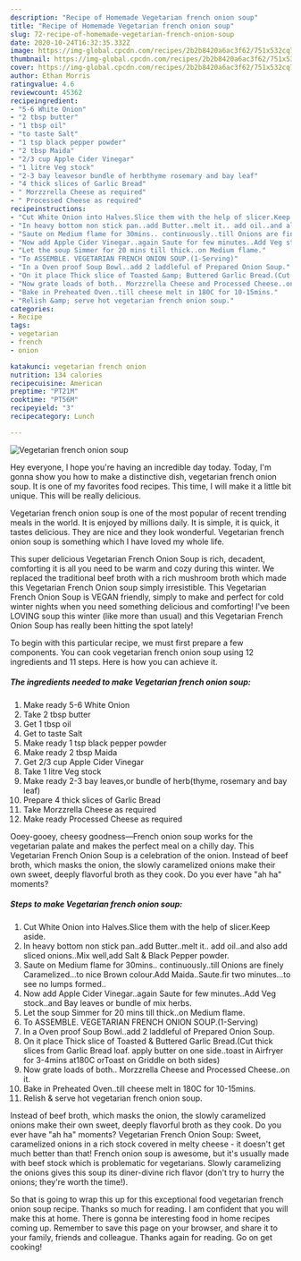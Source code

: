 ```yaml
---
description: "Recipe of Homemade Vegetarian french onion soup"
title: "Recipe of Homemade Vegetarian french onion soup"
slug: 72-recipe-of-homemade-vegetarian-french-onion-soup
date: 2020-10-24T16:32:35.332Z
image: https://img-global.cpcdn.com/recipes/2b2b8420a6ac3f62/751x532cq70/vegetarian-french-onion-soup-recipe-main-photo.jpg
thumbnail: https://img-global.cpcdn.com/recipes/2b2b8420a6ac3f62/751x532cq70/vegetarian-french-onion-soup-recipe-main-photo.jpg
cover: https://img-global.cpcdn.com/recipes/2b2b8420a6ac3f62/751x532cq70/vegetarian-french-onion-soup-recipe-main-photo.jpg
author: Ethan Morris
ratingvalue: 4.6
reviewcount: 45362
recipeingredient:
- "5-6 White Onion"
- "2 tbsp butter"
- "1 tbsp oil"
- "to taste Salt"
- "1 tsp black pepper powder"
- "2 tbsp Maida"
- "2/3 cup Apple Cider Vinegar"
- "1 litre Veg stock"
- "2-3 bay leavesor bundle of herbthyme rosemary and bay leaf"
- "4 thick slices of Garlic Bread"
- " Morzzrella Cheese as required"
- " Processed Cheese as required"
recipeinstructions:
- "Cut White Onion into Halves.Slice them with the help of slicer.Keep aside."
- "In heavy bottom non stick pan..add Butter..melt it.. add oil..and also add sliced onions..Mix well,add Salt &amp; Black Pepper powder."
- "Saute on Medium flame for 30mins.. continuously..till Onions are finely Caramelized...to nice Brown colour.Add Maida..Saute.fir two minutes...to see no lumps formed.."
- "Now add Apple Cider Vinegar..again Saute for few minutes..Add Veg stock..and Bay leaves or bundle of mix herbs."
- "Let the soup Simmer for 20 mins till thick..on Medium flame."
- "To ASSEMBLE. VEGETARIAN FRENCH ONION SOUP.(1-Serving)"
- "In a Oven proof Soup Bowl..add 2 laddleful of Prepared Onion Soup."
- "On it place Thick slice of Toasted &amp; Buttered Garlic Bread.(Cut thick slices from Garlic Bread loaf. apply butter on one side..toast in Airfryer for 3-4mins at180C orToast on Griddle on both sides)"
- "Now grate loads of both.. Morzzrella Cheese and Processed Cheese..on it."
- "Bake in Preheated Oven..till cheese melt in 180C for 10-15mins."
- "Relish &amp; serve hot vegetarian french onion soup."
categories:
- Recipe
tags:
- vegetarian
- french
- onion

katakunci: vegetarian french onion 
nutrition: 134 calories
recipecuisine: American
preptime: "PT21M"
cooktime: "PT56M"
recipeyield: "3"
recipecategory: Lunch

---
```



![Vegetarian french onion soup](https://img-global.cpcdn.com/recipes/2b2b8420a6ac3f62/751x532cq70/vegetarian-french-onion-soup-recipe-main-photo.jpg)

Hey everyone, I hope you're having an incredible day today. Today, I'm gonna show you how to make a distinctive dish, vegetarian french onion soup. It is one of my favorites food recipes. This time, I will make it a little bit unique. This will be really delicious.

Vegetarian french onion soup is one of the most popular of recent trending meals in the world. It is enjoyed by millions daily. It is simple, it is quick, it tastes delicious. They are nice and they look wonderful. Vegetarian french onion soup is something which I have loved my whole life.

This super delicious Vegetarian French Onion Soup is rich, decadent, comforting it is all you need to be warm and cozy during this winter. We replaced the traditional beef broth with a rich mushroom broth which made this Vegetarian French Onion soup simply irresistible. This Vegetarian French Onion Soup is VEGAN friendly, simply to make and perfect for cold winter nights when you need something delicious and comforting! I&#39;ve been LOVING soup this winter (like more than usual) and this Vegetarian French Onion Soup has really been hitting the spot lately!


To begin with this particular recipe, we must first prepare a few components. You can cook vegetarian french onion soup using 12 ingredients and 11 steps. Here is how you can achieve it.

<!--inarticleads1-->

##### The ingredients needed to make Vegetarian french onion soup:

1. Make ready 5-6 White Onion
1. Take 2 tbsp butter
1. Get 1 tbsp oil
1. Get to taste Salt
1. Make ready 1 tsp black pepper powder
1. Make ready 2 tbsp Maida
1. Get 2/3 cup Apple Cider Vinegar
1. Take 1 litre Veg stock
1. Make ready 2-3 bay leaves,or bundle of herb(thyme, rosemary and bay leaf)
1. Prepare 4 thick slices of Garlic Bread
1. Take  Morzzrella Cheese as required
1. Make ready  Processed Cheese as required


Ooey-gooey, cheesy goodness—French onion soup works for the vegetarian palate and makes the perfect meal on a chilly day. This Vegetarian French Onion Soup is a celebration of the onion. Instead of beef broth, which masks the onion, the slowly caramelized onions make their own sweet, deeply flavorful broth as they cook. Do you ever have &#34;ah ha&#34; moments? 

<!--inarticleads2-->

##### Steps to make Vegetarian french onion soup:

1. Cut White Onion into Halves.Slice them with the help of slicer.Keep aside.
1. In heavy bottom non stick pan..add Butter..melt it.. add oil..and also add sliced onions..Mix well,add Salt &amp; Black Pepper powder.
1. Saute on Medium flame for 30mins.. continuously..till Onions are finely Caramelized...to nice Brown colour.Add Maida..Saute.fir two minutes...to see no lumps formed..
1. Now add Apple Cider Vinegar..again Saute for few minutes..Add Veg stock..and Bay leaves or bundle of mix herbs.
1. Let the soup Simmer for 20 mins till thick..on Medium flame.
1. To ASSEMBLE. VEGETARIAN FRENCH ONION SOUP.(1-Serving)
1. In a Oven proof Soup Bowl..add 2 laddleful of Prepared Onion Soup.
1. On it place Thick slice of Toasted &amp; Buttered Garlic Bread.(Cut thick slices from Garlic Bread loaf. apply butter on one side..toast in Airfryer for 3-4mins at180C orToast on Griddle on both sides)
1. Now grate loads of both.. Morzzrella Cheese and Processed Cheese..on it.
1. Bake in Preheated Oven..till cheese melt in 180C for 10-15mins.
1. Relish &amp; serve hot vegetarian french onion soup.


Instead of beef broth, which masks the onion, the slowly caramelized onions make their own sweet, deeply flavorful broth as they cook. Do you ever have &#34;ah ha&#34; moments? Vegetarian French Onion Soup: Sweet, caramelized onions in a rich stock covered in melty cheese - it doesn&#39;t get much better than that! French onion soup is awesome, but it&#39;s usually made with beef stock which is problematic for vegetarians. Slowly caramelizing the onions gives this soup its diner-divine rich flavor (don&#39;t try to hurry the onions; they&#39;re worth the time!). 

So that is going to wrap this up for this exceptional food vegetarian french onion soup recipe. Thanks so much for reading. I am confident that you will make this at home. There is gonna be interesting food in home recipes coming up. Remember to save this page on your browser, and share it to your family, friends and colleague. Thanks again for reading. Go on get cooking!
